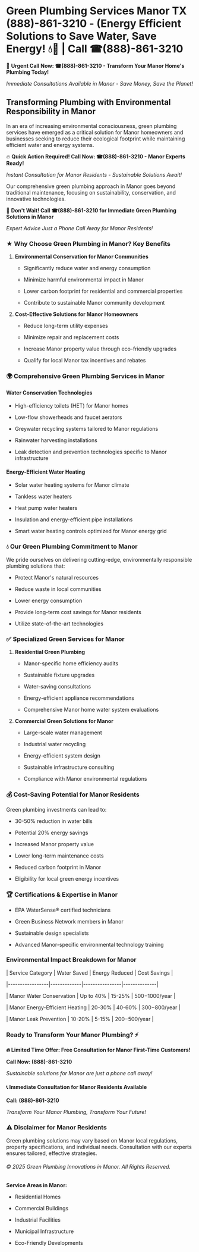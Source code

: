# Green Plumbing Services Manor TX (888)-861-3210 - (Energy Efficient Solutions to Save Water, Save Energy! 💧🌿 | Call ☎(888)-861-3210

🚨 **Urgent Call Now: ☎(888)-861-3210 - Transform Your Manor Home's Plumbing Today!**
*Immediate Consultations Available in Manor - Save Money, Save the Planet!*

## Transforming Plumbing with Environmental Responsibility in Manor

In an era of increasing environmental consciousness, green plumbing services have emerged as a critical solution for Manor homeowners and businesses seeking to reduce their ecological footprint while maintaining efficient water and energy systems. 

🔥 **Quick Action Required! Call Now: ☎(888)-861-3210 - Manor Experts Ready!**
*Instant Consultation for Manor Residents - Sustainable Solutions Await!*

Our comprehensive green plumbing approach in Manor goes beyond traditional maintenance, focusing on sustainability, conservation, and innovative technologies.

🚨 **Don't Wait! Call ☎(888)-861-3210 for Immediate Green Plumbing Solutions in Manor**
*Expert Advice Just a Phone Call Away for Manor Residents!*

### ★ Why Choose Green Plumbing in Manor? Key Benefits

1. **Environmental Conservation for Manor Communities** 
   - Significantly reduce water and energy consumption
   - Minimize harmful environmental impact in Manor
   - Lower carbon footprint for residential and commercial properties
   - Contribute to sustainable Manor community development

2. **Cost-Effective Solutions for Manor Homeowners** 
   - Reduce long-term utility expenses
   - Minimize repair and replacement costs
   - Increase Manor property value through eco-friendly upgrades
   - Qualify for local Manor tax incentives and rebates

### 🌍 Comprehensive Green Plumbing Services in Manor

#### Water Conservation Technologies
- High-efficiency toilets (HET) for Manor homes
- Low-flow showerheads and faucet aerators
- Greywater recycling systems tailored to Manor regulations
- Rainwater harvesting installations
- Leak detection and prevention technologies specific to Manor infrastructure

#### Energy-Efficient Water Heating
- Solar water heating systems for Manor climate
- Tankless water heaters
- Heat pump water heaters
- Insulation and energy-efficient pipe installations
- Smart water heating controls optimized for Manor energy grid

### 💧 Our Green Plumbing Commitment to Manor

We pride ourselves on delivering cutting-edge, environmentally responsible plumbing solutions that:
- Protect Manor's natural resources
- Reduce waste in local communities
- Lower energy consumption
- Provide long-term cost savings for Manor residents
- Utilize state-of-the-art technologies

### ✅ Specialized Green Services for Manor

1. **Residential Green Plumbing**
   - Manor-specific home efficiency audits
   - Sustainable fixture upgrades
   - Water-saving consultations
   - Energy-efficient appliance recommendations
   - Comprehensive Manor home water system evaluations

2. **Commercial Green Solutions for Manor**
   - Large-scale water management
   - Industrial water recycling
   - Energy-efficient system design
   - Sustainable infrastructure consulting
   - Compliance with Manor environmental regulations

### 💰 Cost-Saving Potential for Manor Residents

Green plumbing investments can lead to:
- 30-50% reduction in water bills
- Potential 20% energy savings
- Increased Manor property value
- Lower long-term maintenance costs
- Reduced carbon footprint in Manor
- Eligibility for local green energy incentives

### 🏆 Certifications & Expertise in Manor

- EPA WaterSense® certified technicians
- Green Business Network members in Manor
- Sustainable design specialists
- Advanced Manor-specific environmental technology training

### Environmental Impact Breakdown for Manor

| Service Category | Water Saved | Energy Reduced | Cost Savings |
|-----------------|-------------|----------------|--------------|
| Manor Water Conservation | Up to 40% | 15-25% | $500-$1000/year |
| Manor Energy-Efficient Heating | 20-30% | 40-60% | $300-$800/year |
| Manor Leak Prevention | 10-20% | 5-15% | $200-$500/year |

### Ready to Transform Your Manor Plumbing? ⚡

**🔥 Limited Time Offer: Free Consultation for Manor First-Time Customers!**

**Call Now: (888)-861-3210**
*Sustainable solutions for Manor are just a phone call away!*

#### 📞 Immediate Consultation for Manor Residents Available

**Call: (888)-861-3210**
*Transform Your Manor Plumbing, Transform Your Future!*

### ⚠️ Disclaimer for Manor Residents

Green plumbing solutions may vary based on Manor local regulations, property specifications, and individual needs. Consultation with our experts ensures tailored, effective strategies.

###### © 2025 Green Plumbing Innovations in Manor. All Rights Reserved.

**Service Areas in Manor:** 
- Residential Homes
- Commercial Buildings
- Industrial Facilities
- Municipal Infrastructure
- Eco-Friendly Developments